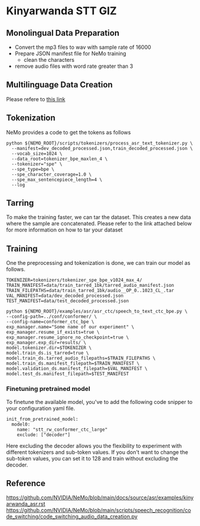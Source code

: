 # Kinyarwanda STT GIZ

## Monolingual Data Preparation

- Convert the mp3 files to wav with sample rate of 16000
- Prepare JSON manifest file for NeMo training
  - clean the characters
- remove audio files with word rate greater than 3
  
## Multilinguage Data Creation
Please refere to [this link](https://github.com/NVIDIA/NeMo/blob/main/scripts/speech_recognition/code_switching/code_switching_audio_data_creation.py)
  

## Tokenization
NeMo provides a code to get the tokens as follows
```shell
python ${NEMO_ROOT}/scripts/tokenizers/process_asr_text_tokenizer.py \
  --manifest=dev_decoded_processed.json,train_decoded_processed.json \
  --vocab_size=1024 \
  --data_root=tokenizer_bpe_maxlen_4 \
  --tokenizer="spe" \
  --spe_type=bpe \
  --spe_character_coverage=1.0 \
  --spe_max_sentencepiece_length=4 \
  --log
```

## Tarring
To make the training faster, we can tar the dataset. This creates a new data where the sample are concatenated. Please refer to the link attached below for more information on how to tar your dataset

## Training
One the preprocessing and tokenization is done, we can train our model as follows.
```shell
TOKENIZER=tokenizers/tokenizer_spe_bpe_v1024_max_4/
TRAIN_MANIFEST=data/train_tarred_1bk/tarred_audio_manifest.json
TRAIN_FILEPATHS=data/train_tarred_1bk/audio__OP_0..1023_CL_.tar
VAL_MANIFEST=data/dev_decoded_processed.json
TEST_MANIFEST=data/test_decoded_processed.json

python ${NEMO_ROOT}/examples/asr/asr_ctc/speech_to_text_ctc_bpe.py \
--config-path=../conf/conformer/ \
--config-name=conformer_ctc_bpe \
exp_manager.name="Some name of our experiment" \
exp_manager.resume_if_exists=true \
exp_manager.resume_ignore_no_checkpoint=true \
exp_manager.exp_dir=results/ \
model.tokenizer.dir=$TOKENIZER \
model.train_ds.is_tarred=true \
model.train_ds.tarred_audio_filepaths=$TRAIN_FILEPATHS \
model.train_ds.manifest_filepath=$TRAIN_MANIFEST \
model.validation_ds.manifest_filepath=$VAL_MANIFEST \
model.test_ds.manifest_filepath=$TEST_MANIFEST
```

### Finetuning pretrained model
To finetune the available model, you've to add the following code snipper to your configuration yaml file.
```shell
init_from_pretrained_model:
  model0:
    name: "stt_rw_conformer_ctc_large"
    exclude: ["decoder"]
```
Here excluding the decoder allows you the flexibility to experiment with different tokenizers and sub-token values. If you don't want to change the sub-token values, you can set it to 128 and train without excluding the decoder.


## Reference
https://github.com/NVIDIA/NeMo/blob/main/docs/source/asr/examples/kinyarwanda_asr.rst
https://github.com/NVIDIA/NeMo/blob/main/scripts/speech_recognition/code_switching/code_switching_audio_data_creation.py
